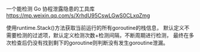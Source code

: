 
一个能检测 Go 协程泄露隐患的工具库
https://mp.weixin.qq.com/s/XrhdU95CswLGwS0CLxqZmg

使用runtime.Stack()方法获取当前运行的所有goroutine的栈信息，
默认定义不需要检测的过滤项，默认定义检测次数+检测间隔，不断周期进行检测，
最终在多次检查后仍没有找到剩下的goroutine则判断没有发生goroutine泄漏。